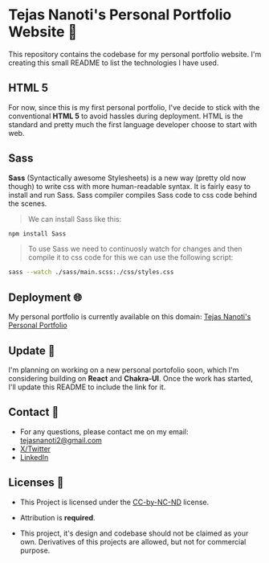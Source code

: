 # Tejas Nanoti's Personal Portfolio Website 🚀

This repository contains the codebase for my personal portfolio website. I'm creating this small README to list the technologies I have used.

## HTML 5

For now, since this is my first personal portfolio, I've decide to stick with the conventional **HTML 5** to avoid hassles during deployment. HTML is the standard and pretty much the first language developer choose to start with web.

## Sass

**Sass** (Syntactically awesome Stylesheets) is a new way (pretty old now though) to write css with more human-readable syntax. It is fairly easy to install and run Sass. Sass compiler compiles Sass code to css code behind the scenes.

> We can install Sass like this:

```bash
npm install Sass
```

> To use Sass we need to continuosly watch for changes and then compile it to css code for this we can use the following script:

```bash
sass --watch ./sass/main.scss:./css/styles.css
```

## Deployment 🌐

My personal portfolio is currently available on this domain: [Tejas Nanoti's Personal Portfolio](https://tejasnanoti.vercel.app)

## Update 🚨

I'm planning on working on a new personal portofolio soon, which I'm considering building on **React** and **Chakra-UI**. Once the work has started, I'll update this README to include the link for it.

## Contact 🔗

- For any questions, please contact me on my email: [tejasnanoti2@gmail.com](mailto:tejasnanoti2@gmail.com)
- [X/Twitter](https://twitter.com/tejas_jsx)
- [LinkedIn](https://www.linkedin.com/in/tejas-nanoti-23965823b/)

## Licenses 📃

- This Project is licensed under the [CC-by-NC-ND](LICENSE) license.

- Attribution is **required**.
- This project, it's design and codebase should not be claimed as your own. Derivatives of this projects are allowed, but not for commercial purpose.
